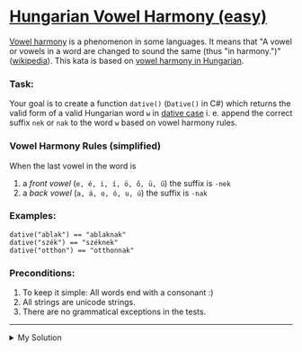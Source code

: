 # [Hungarian Vowel Harmony (easy)](https://www.codewars.com/kata/57fd696e26b06857eb0011e7)

[Vowel harmony](https://en.wikipedia.org/wiki/Vowel_harmony) is a phenomenon in some languages. It means that "A vowel or vowels in a word are changed to sound the same (thus "in harmony.")" ([wikipedia](https://en.wikipedia.org/wiki/Vowel_harmony#Hungarian)). This kata is based on [vowel harmony in Hungarian](https://en.wikipedia.org/wiki/Vowel_harmony#Hungarian).

### Task:

Your goal is to create a function `dative()` (`Dative()` in C#) which returns the valid form of a valid Hungarian word `w` in [dative case](http://www.hungarianreference.com/Nouns/nak-nek-dative.aspx) i. e. append the correct suffix `nek` or `nak` to the word `w` based on vowel harmony rules.

### Vowel Harmony Rules (simplified)

When the last vowel in the word is

1.  a _front vowel_ (`e, é, i, í, ö, ő, ü, ű`) the suffix is `-nek`
2.  a _back vowel_ (`a, á, o, ó, u, ú`) the suffix is `-nak`

### Examples:

    dative("ablak") == "ablaknak"
    dative("szék") == "széknek"
    dative("otthon") == "otthonnak"

### Preconditions:

1.  To keep it simple: All words end with a consonant :)
2.  All strings are unicode strings.
3.  There are no grammatical exceptions in the tests.

---

<details><summary>My Solution</summary>

````js
function dative(word) {
  let lastVowel = word.replace(/[^eéiíöőüűaáoóuú]/gi, '').slice(-1);
  return ['e', 'é', 'i', 'í', 'ö', 'ő', 'ü', 'ű'].includes(lastVowel)? word + 'nek' : word + 'nak'
}
```

</details>
````

